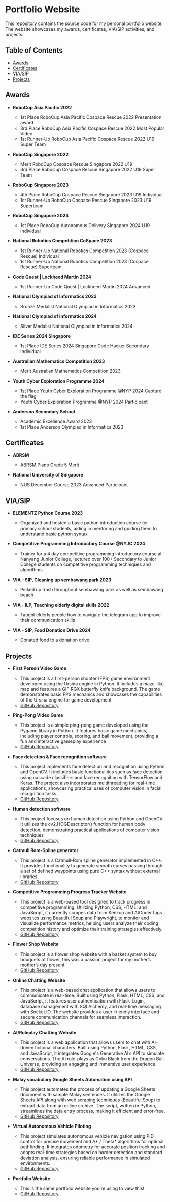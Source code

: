 # Portfolio Website

This repository contains the source code for my personal portfolio website. The website showcases my awards, certificates, VIA/SIP activities, and projects.

## Table of Contents
- [Awards](#awards)
- [Certificates](#certificates)
- [VIA/SIP](#viasip)
- [Projects](#projects)

## Awards
- **RoboCup Asia Pacific 2022**
  - 1st Place RoboCup Asia Pacific Cospace Rescue 2022 Presentation award
  - 3rd Place RoboCup Asia Pacific Cospace Rescue 2022 Most Popular Video
  - 1st Runner-Up RoboCup Asia Pacific Cospace Rescue 2022 U19 Super Team

- **RoboCup Singapore 2022**
  - Merit RoboCup Cospace Rescue Singapore 2022 U19
  - 3rd Place RoboCup Cospace Rescue Singapore 2022 U19 Super Team

- **RoboCup Singapore 2023**
  - 4th Place RoboCup Cospace Rescue Singapore 2023 U19 Individual
  - 1st Runner-Up RoboCup Cospace Rescue Singapore 2023 U19 Superteam

- **RoboCup Singapore 2024**
  - 1st Place RoboCup Autonomous Delivery Singapore 2024 U19 Individual

- **National Robotics Competition CoSpace 2023**
  - 1st Runner-Up National Robotics Competition 2023 (Cospace Rescue) Individual
  - 1st Runner-Up National Robotics Competition 2023 (Cospace Rescue) Superteam

- **Code Quest | Lockheed Martin 2024**
  - 1st Runner-Up Code Quest | Lockheed Martin 2024 Advanced

- **National Olympiad of Informatics 2023**
  - Bronze Medalist National Olympiad in Informatics 2023

- **National Olympiad of Informatics 2024**
  - Silver Medalist National Olympiad in Informatics 2024

- **IDE Series 2024 Singapore**
  - 1st Place IDE Series 2024 Singapore Code Hacker Secondary Individual

- **Australian Mathematics Competition 2023**
  - Merit Australian Mathematics Competition 2023

- **Youth Cyber Exploration Programme 2024**
  - 1st Place Youth Cyber Exploration Programme @NYP 2024 Capture the flag
  - Youth Cyber Exploration Programme @NYP 2024 Participant

- **Anderson Secondary School**
  - Academic Excellence Award 2023
  - 1st Place Anderson Olympiad in Informatics 2023

## Certificates
- **ABRSM**
  - ABRSM Piano Grade 5 Merit

- **National University of Singapore**
  - NUS December Course 2023 Advanced Participant

## VIA/SIP
- **ELEMENTZ Python Course 2023**
  - Organized and hosted a basic python introduction course for primary school students, aiding in mentoring and guiding them to understand basic python syntax

- **Competitive Programming Introductory Course @NYJC 2024**
  - Trainer for a 4 day competitive programming introductory course at Nanyang Junior College, lectured over 100+ Secondary to Junior College students on competitive programming techniques and algorithms

- **VIA - SIP, Cleaning up sembawang park 2023**
  - Picked up trash throughout sembawang park as well as sembawang beach

- **VIA - ILP, Teaching elderly digital skills 2022**
  - Taught elderly people how to navigate the telegram app to improve their communication skills

- **VIA - SIP, Food Donation Drive 2024**
  - Donated food to a donation drive

## Projects
- **First Person Video Game**
  - This project is a first-person shooter (FPS) game environment developed using the Ursina engine in Python. It includes a maze-like map and features a GIF RGX butterfly knife background. The game demonstrates basic FPS mechanics and showcases the capabilities of the Ursina engine for game development
  - [GitHub Repository](https://github.com/ReverberateCoding/project---python-fps-game-using-usina-engine)

- **Ping-Pong Video Game**
  - This project is a simple ping-pong game developed using the Pygame library in Python. It features basic game mechanics, including player controls, scoring, and ball movement, providing a fun and interactive gameplay experience
  - [GitHub Repository](https://github.com/ReverberateCoding/project---python-pygame-ping-pong-game)

- **Face detection & Face recognition software**
  - This project implements face detection and recognition using Python and OpenCV. It includes basic functionalities such as face detection using cascade classifiers and face recognition with TensorFlow and Keras. The project also incorporates multithreading for real-time applications, showcasing practical uses of computer vision in facial recognition tasks.
  - [GitHub Repository](https://github.com/ReverberateCoding/project---python-face-detection-and-recognition)

- **Human detection software**
  - This project focuses on human detection using Python and OpenCV. It utilizes the cv2.HOGDescriptor() function for human body detection, demonstrating practical applications of computer vision techniques
  - [GitHub Repository](https://github.com/ReverberateCoding/project---python-opencv-human-detection)

- **Catmull Rom-Spline generator**
  - This project is a Catmull-Rom spline generator implemented in C++. It provides functionality to generate smooth curves passing through a set of defined waypoints using pure C++ syntax without external libraries.
  - [GitHub Repository](https://github.com/ReverberateCoding/project---C---catmull-rom-spline-generator)

- **Competitive Programming Progress Tracker Website**
  - This project is a web-based tool designed to track progress in competitive programming. Utilizing Python, CSS, HTML, and JavaScript, it currently scrapes data from Kenkoo and AtCoder tags websites using Beautiful Soup and Playwright, to monitor and visualize performance metrics, helping users analyze their coding competition history and optimize their training strategies effectively.
  - [GitHub Repository](https://github.com/ReverberateCoding/project---competitive-programming-tracker)

- **Flower Shop Website**
  - This project is a flower shop website with a basket system to buy bouquets of flower, this was a passion project for my mother’s mother’s day present
  - [GitHub Repository](https://github.com/ReverberateCoding/project---flower-shop-website)

- **Online Chatting Website**
  - This project is a web-based chat application that allows users to communicate in real-time. Built using Python, Flask, HTML, CSS, and JavaScript, it features user authentication with Flask-Login, database management with SQLAlchemy, and real-time messaging with Socket.IO. The website provides a user-friendly interface and secure communication channels for seamless interaction.
  - [GitHub Repository](https://github.com/ReverberateCoding/Project---Chatting-Website)

- **AI/Roleplay Chatting Website**
  - This project is a web application that allows users to chat with AI-driven fictional characters. Built using Python, Flask, HTML, CSS, and JavaScript, it integrates Google's Generative AI’s API to simulate conversations. The AI role-plays as Goku Black from the Dragon Ball Universe, providing an engaging and immersive user experience.
  - [GitHub Repository](https://github.com/ReverberateCoding/project---AI-Chat-Website)

- **Malay vocabulary Google Sheets Automation using API**
  - This project automates the process of updating a Google Sheets document with sample Malay sentences. It utilizes the Google Sheets API along with web scraping techniques (Beautiful Soup) to extract data from an online archive. The script, written in Python, streamlines the data entry process, making it efficient and error-free.
  - [GitHub Repository](https://github.com/ReverberateCoding/project---Malay-Google-Sheets-API-Automation)

- **Virtual Autonomous Vehicle Piloting**
  - This project simulates autonomous vehicle navigation using PID control for precise movement and A* / Theta* algorithms for optimal pathfinding. It integrates odometry for accurate position tracking and adapts real-time strategies based on border detection and standard deviation analysis, ensuring reliable performance in simulated environments.
  - [GitHub Repository](https://github.com/ReverberateCoding/Competition---NRC_Cospace_Rescue_2023)

- **Portfolio Website**
  - This is the same portfolio website you're using to view this!
  - [GitHub Repository](https://github.com/ReverberateCoding/project---portfolio)
